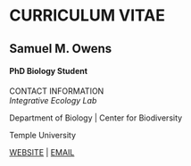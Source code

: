 # **CURRICULUM VITAE**
## **Samuel M. Owens**
#### **PhD Biology Student**

CONTACT INFORMATION		      
_Integrative Ecology Lab_ 

Department of Biology | Center for Biodiversity

Temple University

[WEBSITE](https://sites.temple.edu/smowens/) | [EMAIL](mailto:sam.owens@temple.edu)
